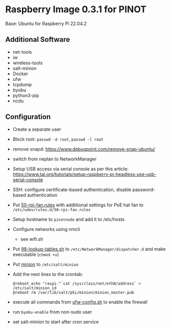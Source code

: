 # Raspberry Image 0.3.1 for PINOT

Base: Ubuntu for Raspberry Pi 22.04.2

## Additional Software

- net-tools
- iw
- wireless-tools
- salt-minion
- Docker
- ufw
- tcpdump
- byobu
- python3-pip
- ncdu

## Configuration

- Create a separate user
- Block root: `passwd -d root`, `passwd -l root`
- remove snapd: https://www.debugpoint.com/remove-snap-ubuntu/
- switch from neplan to NetworkManager
- Setup USB access via serial console as per this article: https://www.tal.org/tutorials/setup-raspberry-pi-headless-use-usb-serial-console
- SSH: configure certificate-based authentication, disable password-based authentication
- Put [50-rpi-fan.rules](50-rpi-fan.rules) with addiitional settings for PoE hat fan to `/etc/udev/rules.d/50-rpi-fan.rules`
- Setup hostname to `pinotnode` and add it to /etc/hosts
- Configure networks using nmcli
  - see wifi.sh
- Put [98-lookup-tables.sh](98-lookup-tables.sh) to `/etc/NetworkManager/dispatcher.d` and make executable (`chmod +x`)
- Put [minion](minion) to `/etc/salt/minion`
- Add the next lines to the crontab:

  ```shell
  @reboot echo "raspi-"`cat /sys/class/net/eth0/address` > /etc/salt/minion_id
  @reboot rm /var/lib/salt/pki/minion/minion_master.pub
  ```

- execute all commands from [ufw-config.sh](ufw-config.sh) to enable the firewall
- run `byobu-enable` from non-sudo user
- set salt-minion to start after cron.service
